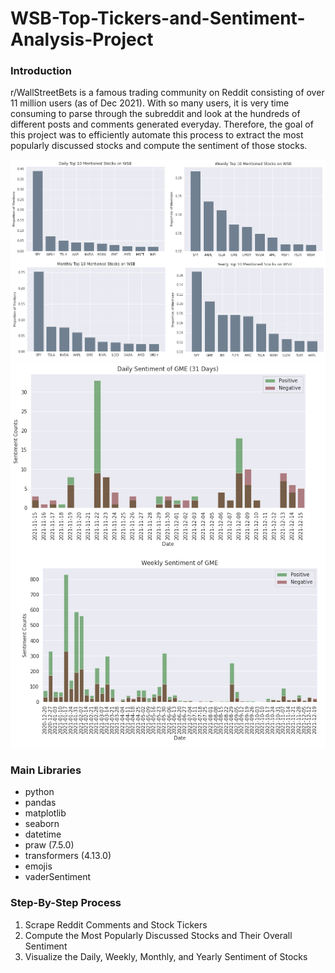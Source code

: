 # WSB-Top-Tickers-and-Sentiment-Analysis-Project

### Introduction
r/WallStreetBets is a famous trading community on Reddit consisting of over 11 million users (as of Dec 2021). With so many users, it is very time consuming to parse through the subreddit and look at the hundreds of different posts and comments generated everyday. Therefore, the goal of this project was to efficiently automate this process to extract the most popularly discussed stocks and compute the sentiment of those stocks. 

![alt text](https://github.com/rnop/WSB-Top-Tickers-and-Sentiment-Analysis-Project/blob/main/top_mentions.png)
![alt text](https://github.com/rnop/WSB-Top-Tickers-and-Sentiment-Analysis-Project/blob/main/GME_sentiment.png)

### Main Libraries
* python
* pandas
* matplotlib
* seaborn
* datetime
* praw (7.5.0)
* transformers (4.13.0)
* emojis
* vaderSentiment

### Step-By-Step Process
1. Scrape Reddit Comments and Stock Tickers
2. Compute the Most Popularly Discussed Stocks and Their Overall Sentiment
3. Visualize the Daily, Weekly, Monthly, and Yearly Sentiment of Stocks
